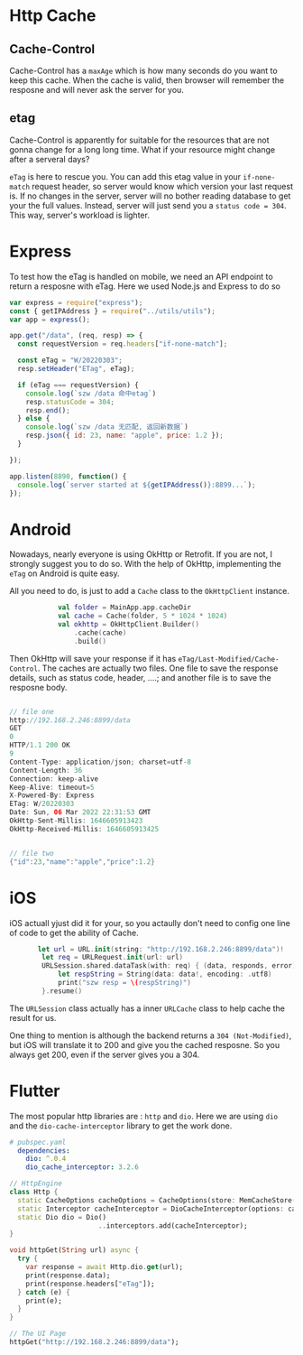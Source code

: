 # Http Cache

## Cache-Control
Cache-Control has a `maxAge` which is how many seconds do you want to keep this cache. When the cache is valid, then browser will remember the resposne and will never ask the server for you. 

## etag
Cache-Control is apparently for suitable for the resources that are not gonna change for a long long time. What if your resource might change after a serveral days?

`eTag` is here to rescue you. You can add this etag value in your `if-none-match` request header, so server would know which version your last request is. If no changes in the server, server will no bother reading database to get your the full values. Instead, server will just send you a `status code = 304`. This way, server's workload is lighter. 

# Express
To test how the eTag is handled on mobile, we need an API endpoint to return a resposne with eTag. Here we used Node.js and Express to do so

```js
var express = require("express");
const { getIPAddress } = require("../utils/utils");
var app = express();

app.get("/data", (req, resp) => {
  const requestVersion = req.headers["if-none-match"];

  const eTag = "W/20220303";
  resp.setHeader("ETag", eTag);

  if (eTag === requestVersion) {
    console.log(`szw /data 命中etag`)
    resp.statusCode = 304;
    resp.end();
  } else {
    console.log(`szw /data 无匹配, 返回新数据`)
    resp.json({ id: 23, name: "apple", price: 1.2 }); 
  }

});

app.listen(8890, function() {
  console.log(`server started at ${getIPAddress()}:8899...`);
});

```


# Android
Nowadays, nearly everyone is using OkHttp or Retrofit. If you are not, I strongly suggest you to do so. With the help of OkHttp, implementing the `eTag` on Android is quite easy. 

All you need to do, is just to add a `Cache` class to the `OkHttpClient` instance.

```kotlin
            val folder = MainApp.app.cacheDir
            val cache = Cache(folder, 5 * 1024 * 1024)
            val okhttp = OkHttpClient.Builder()
                .cache(cache)
                .build()
```                

Then OkHttp will save your response if it has `eTag/Last-Modified/Cache-Control`. The caches are actually two files. One file to save the response details, such as status code, header, ....; and another file is to save the resposne body.


```kotlin

// file one 
http://192.168.2.246:8899/data
GET
0
HTTP/1.1 200 OK
9
Content-Type: application/json; charset=utf-8
Content-Length: 36
Connection: keep-alive
Keep-Alive: timeout=5
X-Powered-By: Express
ETag: W/20220303
Date: Sun, 06 Mar 2022 22:31:53 GMT
OkHttp-Sent-Millis: 1646605913423
OkHttp-Received-Millis: 1646605913425


// file two
{"id":23,"name":"apple","price":1.2}

```


# iOS
iOS actuall yjust did it for your, so you actaully don't need to config one line of code to get the ability of Cache.

```swift
       let url = URL.init(string: "http://192.168.2.246:8899/data")!
        let req = URLRequest.init(url: url)
        URLSession.shared.dataTask(with: req) { (data, responds, error) in
            let respString = String(data: data!, encoding: .utf8)
            print("szw resp = \(respString)")
        }.resume()
```        

The `URLSession` class actually has a inner `URLCache` class to help cache the result for us.

One thing to mention is although the backend returns a `304 (Not-Modified)`, but iOS will translate it to 200 and give you the cached resposne. So you always get 200, even if the server gives you a 304. 


# Flutter
The most popular http libraries are : `http` and `dio`. Here we are using `dio` and the `dio-cache-interceptor` library to get the work done. 

```yaml
# pubspec.yaml
  dependencies:
    dio: ^.0.4
    dio_cache_interceptor: 3.2.6
```

```dart
// HttpEngine
class Http {
  static CacheOptions cacheOptions = CacheOptions(store: MemCacheStore());
  static Interceptor cacheInterceptor = DioCacheInterceptor(options: cacheOptions);
  static Dio dio = Dio()
                      ..interceptors.add(cacheInterceptor);
}

void httpGet(String url) async {
  try {
    var response = await Http.dio.get(url);
    print(response.data);
    print(response.headers["eTag"]);
  } catch (e) {
    print(e);
  }
}

// The UI Page
httpGet("http://192.168.2.246:8899/data");
```